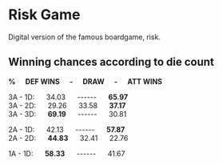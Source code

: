 # Risk Game
 Digital version of the famous boardgame, risk.


## Winning chances according to die count

   **%&nbsp;&nbsp;&nbsp;&nbsp;&nbsp;&nbsp;DEF WINS&nbsp;&nbsp;&nbsp;&nbsp;&nbsp;&nbsp;-&nbsp;&nbsp;&nbsp;&nbsp;&nbsp;&nbsp;DRAW&nbsp;&nbsp;&nbsp;&nbsp;&nbsp;&nbsp;-&nbsp;&nbsp;&nbsp;&nbsp;&nbsp;&nbsp;ATT WINS**

3A - 1D:&nbsp;&nbsp;&nbsp;&nbsp;&nbsp;&nbsp;34.03&nbsp;&nbsp;&nbsp;&nbsp;&nbsp;&nbsp;------&nbsp;&nbsp;&nbsp;&nbsp;&nbsp;&nbsp;**65.97**\
3A - 2D:&nbsp;&nbsp;&nbsp;&nbsp;&nbsp;&nbsp;29.26&nbsp;&nbsp;&nbsp;&nbsp;&nbsp;&nbsp;33.58&nbsp;&nbsp;&nbsp;&nbsp;&nbsp;&nbsp;**37.17**\
3A - 3D:&nbsp;&nbsp;&nbsp;&nbsp;&nbsp;&nbsp;**69.19**&nbsp;&nbsp;&nbsp;&nbsp;&nbsp;&nbsp;------&nbsp;&nbsp;&nbsp;&nbsp;&nbsp;&nbsp;30.81

2A - 1D:&nbsp;&nbsp;&nbsp;&nbsp;&nbsp;&nbsp;42.13&nbsp;&nbsp;&nbsp;&nbsp;&nbsp;&nbsp;------&nbsp;&nbsp;&nbsp;&nbsp;&nbsp;&nbsp;**57.87**\
2A - 2D:&nbsp;&nbsp;&nbsp;&nbsp;&nbsp;&nbsp;**44.83**&nbsp;&nbsp;&nbsp;&nbsp;&nbsp;&nbsp;32.41&nbsp;&nbsp;&nbsp;&nbsp;&nbsp;&nbsp;22.76

1A - 1D:&nbsp;&nbsp;&nbsp;&nbsp;&nbsp;&nbsp;**58.33**&nbsp;&nbsp;&nbsp;&nbsp;&nbsp;&nbsp;------&nbsp;&nbsp;&nbsp;&nbsp;&nbsp;&nbsp;41.67
